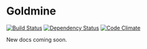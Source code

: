 # Goldmine

[![Build Status](https://travis-ci.org/hopsoft/goldmine.png)](https://travis-ci.org/hopsoft/goldmine)
[![Dependency Status](https://gemnasium.com/hopsoft/goldmine.png)](https://gemnasium.com/hopsoft/goldmine)
[![Code Climate](https://codeclimate.com/github/hopsoft/goldmine.png)](https://codeclimate.com/github/hopsoft/goldmine)

New docs coming soon.
